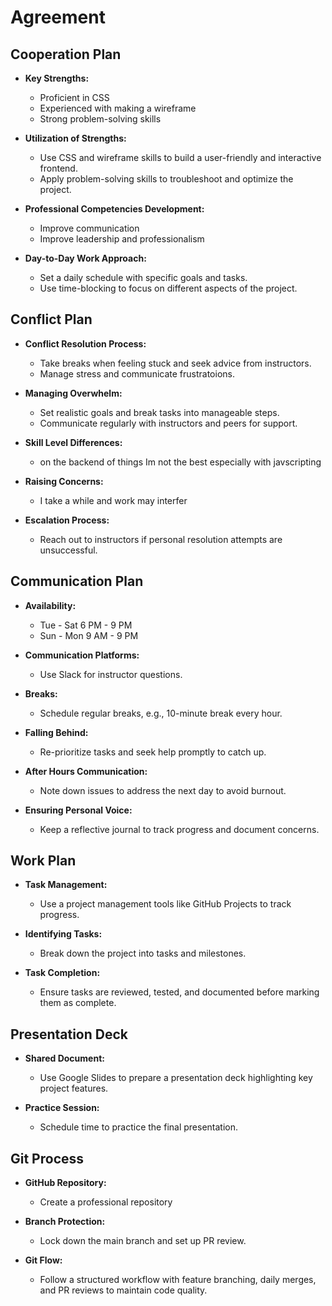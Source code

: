 # Agreement

## Cooperation Plan
- **Key Strengths:**
  - Proficient in CSS
  - Experienced with making a wireframe 
  - Strong problem-solving skills

- **Utilization of Strengths:**
  - Use CSS and wireframe skills to build a user-friendly and interactive frontend.
  - Apply problem-solving skills to troubleshoot and optimize the project.

- **Professional Competencies Development:**
  - Improve communication
  - Improve leadership and professionalism 
- **Day-to-Day Work Approach:**
  - Set a daily schedule with specific goals and tasks.
  - Use time-blocking to focus on different aspects of the project.

## Conflict Plan
- **Conflict Resolution Process:**
  - Take breaks when feeling stuck and seek advice from instructors.
  - Manage stress and communicate frustratoions.

- **Managing Overwhelm:**
  - Set realistic goals and break tasks into manageable steps.
  - Communicate regularly with instructors and peers for support.

- **Skill Level Differences:**
  - on the backend of things Im not the best especially with javscripting 

- **Raising Concerns:**
  - I take a while and work may interfer 

- **Escalation Process:**
  - Reach out to instructors if personal resolution attempts are unsuccessful.

## Communication Plan
- **Availability:**
  - Tue - Sat 6 PM - 9 PM
  - Sun - Mon 9 AM - 9 PM
    

- **Communication Platforms:**
  - Use Slack for instructor questions.

- **Breaks:**
  - Schedule regular breaks, e.g., 10-minute break every hour.

- **Falling Behind:**
  - Re-prioritize tasks and seek help promptly to catch up.

- **After Hours Communication:**
  - Note down issues to address the next day to avoid burnout.

- **Ensuring Personal Voice:**
  - Keep a reflective journal to track progress and document concerns.

## Work Plan
- **Task Management:**
  - Use a project management tools like GitHub Projects to track progress.

- **Identifying Tasks:**
  - Break down the project into tasks and milestones.

- **Task Completion:**
  - Ensure tasks are reviewed, tested, and documented before marking them as complete.

## Presentation Deck
- **Shared Document:**
  - Use Google Slides to prepare a presentation deck highlighting key project features.

- **Practice Session:**
  - Schedule time to practice the final presentation.

## Git Process
- **GitHub Repository:**
  - Create a professional repository

- **Branch Protection:**
  - Lock down the main branch and set up PR review.

- **Git Flow:**
  - Follow a structured workflow with feature branching, daily merges, and PR reviews to maintain code quality.
